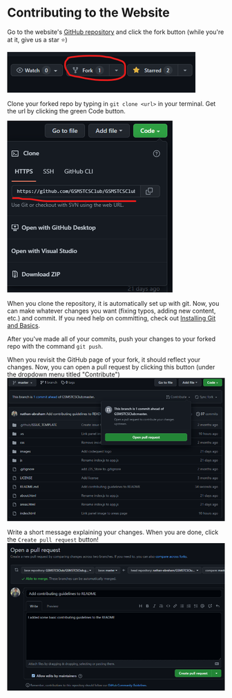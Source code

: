 # Contributing to the Website

Go to the website's
[GitHub repository](https://github.com/GSMSTCSClub/GSMSTCSClub.github.io) and
click the fork button (while you're at it, give us a star ⭐)

![Fork repo](images/fork.png "Fork repo")

Clone your forked repo by typing in `git clone <url>` in your terminal.
Get the url by clicking the green Code button.

![Clone repo](images/clone.png "Clone repo")

When you clone the repository, it is automatically set up with git. Now, you can make whatever changes you want (fixing typos, adding new content, etc.) and commit. If you need help on committing, check out
[Installing Git and Basics](./installing_git_and_basics.md).

After you've made all of your commits, push your changes to your forked
repo with the command `git push`.

When you revisit the GitHub page of your fork, it should reflect your
changes. Now, you can open a pull request by clicking this button
(under the dropdown menu titled "Contribute")
![Pull Request](images/pull_request.png "Pull request")

Write a short message explaining your changes. When you are done,
click the `Create pull request` button!
![Confirm Pull Request](images/confirm_pr.png "Confirm pull request")
